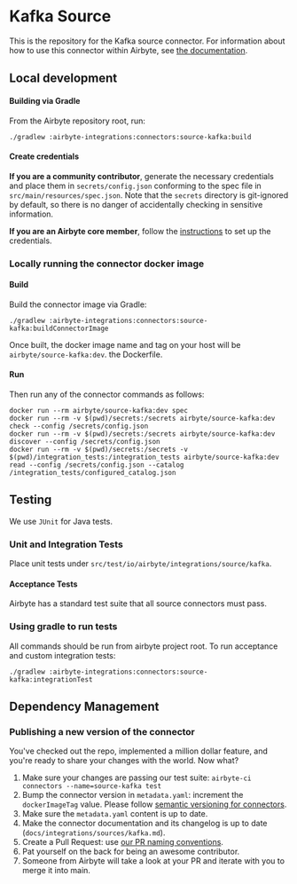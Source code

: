 # Kafka Source

This is the repository for the Kafka source connector.
For information about how to use this connector within Airbyte, see [the documentation](https://docs.airbyte.io/integrations/sources/kafka).

## Local development

#### Building via Gradle

From the Airbyte repository root, run:

```
./gradlew :airbyte-integrations:connectors:source-kafka:build
```

#### Create credentials

**If you are a community contributor**, generate the necessary credentials and place them in `secrets/config.json` conforming to the spec file in `src/main/resources/spec.json`.
Note that the `secrets` directory is git-ignored by default, so there is no danger of accidentally checking in sensitive information.

**If you are an Airbyte core member**, follow the [instructions](https://docs.airbyte.io/connector-development#using-credentials-in-ci) to set up the credentials.

### Locally running the connector docker image

#### Build

Build the connector image via Gradle:

```
./gradlew :airbyte-integrations:connectors:source-kafka:buildConnectorImage
```

Once built, the docker image name and tag on your host will be `airbyte/source-kafka:dev`.
the Dockerfile.

#### Run

Then run any of the connector commands as follows:

```
docker run --rm airbyte/source-kafka:dev spec
docker run --rm -v $(pwd)/secrets:/secrets airbyte/source-kafka:dev check --config /secrets/config.json
docker run --rm -v $(pwd)/secrets:/secrets airbyte/source-kafka:dev discover --config /secrets/config.json
docker run --rm -v $(pwd)/secrets:/secrets -v $(pwd)/integration_tests:/integration_tests airbyte/source-kafka:dev read --config /secrets/config.json --catalog /integration_tests/configured_catalog.json
```

## Testing

We use `JUnit` for Java tests.

### Unit and Integration Tests

Place unit tests under `src/test/io/airbyte/integrations/source/kafka`.

#### Acceptance Tests

Airbyte has a standard test suite that all source connectors must pass.

### Using gradle to run tests

All commands should be run from airbyte project root. To run acceptance and custom integration tests:

```
./gradlew :airbyte-integrations:connectors:source-kafka:integrationTest
```

## Dependency Management

### Publishing a new version of the connector

You've checked out the repo, implemented a million dollar feature, and you're ready to share your changes with the world. Now what?

1. Make sure your changes are passing our test suite: `airbyte-ci connectors --name=source-kafka test`
2. Bump the connector version in `metadata.yaml`: increment the `dockerImageTag` value. Please follow [semantic versioning for connectors](https://docs.airbyte.com/contributing-to-airbyte/resources/pull-requests-handbook/#semantic-versioning-for-connectors).
3. Make sure the `metadata.yaml` content is up to date.
4. Make the connector documentation and its changelog is up to date (`docs/integrations/sources/kafka.md`).
5. Create a Pull Request: use [our PR naming conventions](https://docs.airbyte.com/contributing-to-airbyte/resources/pull-requests-handbook/#pull-request-title-convention).
6. Pat yourself on the back for being an awesome contributor.
7. Someone from Airbyte will take a look at your PR and iterate with you to merge it into main.
